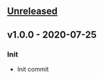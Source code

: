 <a name="unreleased"></a>
## [Unreleased]


<a name="v1.0.0"></a>
## v1.0.0 - 2020-07-25
### Init
- Init commit


[Unreleased]: https://github.com/jeremaihloo/beelog/compare/v1.0.0...HEAD
